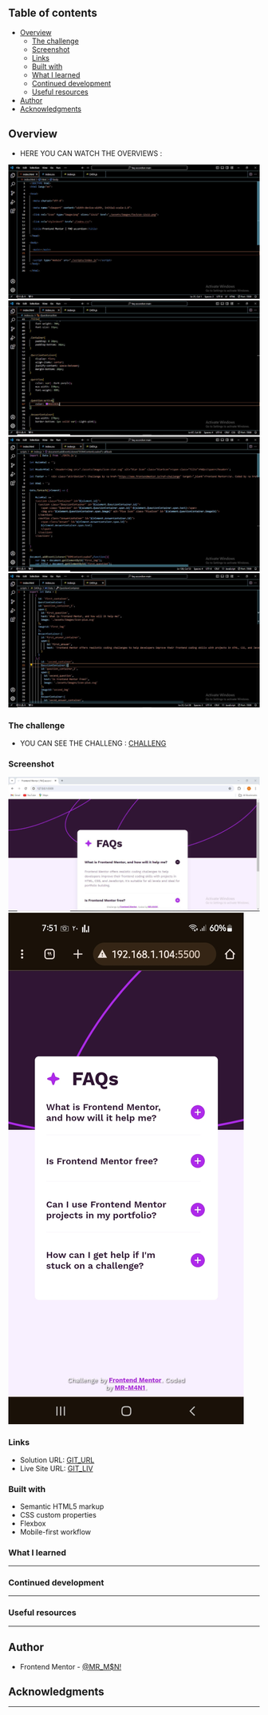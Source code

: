 
## Table of contents

- [Overview](#overview)
  - [The challenge](#the-challenge)
  - [Screenshot](#screenshot)
  - [Links](#links)
  - [Built with](#built-with)
  - [What I learned](#what-i-learned)
  - [Continued development](#continued-development)
  - [Useful resources](#useful-resources)
- [Author](#author)
- [Acknowledgments](#acknowledgments)

## Overview

- HERE YOU CAN WATCH THE  OVERVIEWS :

![](./assets/images/HTML_overview.JPG)
![](./assets/images/CSS_overview.JPG)
![](./assets/images/JS_overview_1.JPG)
![](./assets/images/JS_overview_2.JPG)



### The challenge

- YOU CAN SEE THE CHALLENG : [CHALLENG](https://www.frontendmentor.io/challenges/faq-accordion-wyfFdeBwBz/hu)


### Screenshot

![](./assets/images/ScreenShot_Laptop.JPG)
![](./assets/images/ScreenShot_Mobile.jpg)



### Links

- Solution URL: [GIT_URL](https://github.com/MR-M4N1/FAQ_accordion)
- Live Site URL: [GIT_LIV]()


### Built with

- Semantic HTML5 markup
- CSS custom properties
- Flexbox
- Mobile-first workflow



### What I learned

---------------------------------------

### Continued development

---------------------------------------

### Useful resources

---------------------------------------

## Author

- Frontend Mentor - [@MR_M$N!](https://www.frontendmentor.io/profile/MR-M4N1)


## Acknowledgments
 
 --------------------------------------
